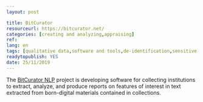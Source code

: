```yaml
---
layout: post 

title: BitCurator
resourceurl: https://bitcurator.net/
categories: [creating and analyzing,appraising]
ref: 
lang: en
tags: [qualitative data,software and tools,de-identification,sensitive data]
readytopublish: YES
date: 25/11/2019
---
```

The [BitCurator NLP](https://bitcurator.net/) project is developing software for collecting institutions to extract, analyze, and produce reports on features of interest in text extracted from born-digital materials contained in collections.
